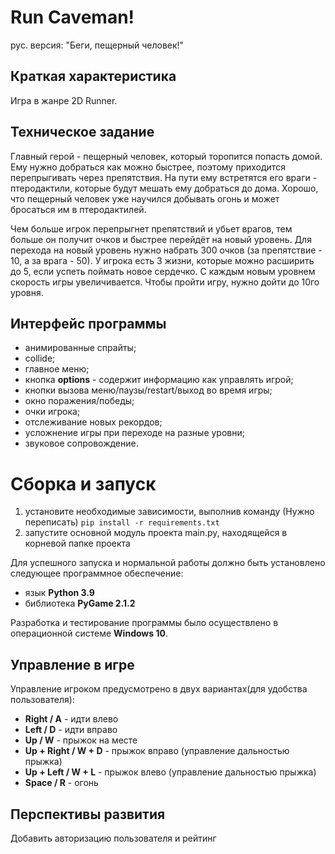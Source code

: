 # Run Caveman! 
рус. версия: "Беги, пещерный человек!"
## Краткая характеристика
Игра в жанре 2D Runner.

## Техническое задание
Главный герой - пещерный человек, который торопится попасть домой. Ему нужно добраться как можно быстрее, поэтому приходится перепрыгивать через препятствия. На пути ему встретятся его враги - птеродактили, которые будут мешать ему добраться до дома. Хорошо, что пещерный человек уже научился добывать огонь и может бросаться им в птеродактилей.

Чем больше игрок перепрыгнет препятствий и убьет врагов, тем больше он получит очков и быстрее перейдёт на новый уровень. Для перехода на новый уровень нужно набрать 300 очков (за препятствие - 10, а за врага - 50). У игрока есть 3 жизни, которые можно расширить до 5, если успеть поймать новое сердечко. С каждым новым уровнем скорость игры увеличивается. Чтобы пройти игру, нужно дойти до 10го уровня. 

## Интерфейс программы
- анимированные спрайты;
- collide;
- главное меню;
- кнопка **options** - содержит информацию как управлять игрой;
- кнопки вызова меню/паузы/restart/выход во время игры;
- окно поражения/победы;
- очки игрока;
- отслеживание новых рекордов;
- усложнение игры при переходе на разные уровни;
- звуковое сопровождение.

# Сборка и запуск
1) установите необходимые зависимости, выполнив команду (Нужно переписать)
    `pip install -r requirements.txt`
2) запустите основной модуль проекта main.py, находящейся в корневой папке проекта

Для успешного запуска и нормальной работы должно быть установлено следующее программное обеспечение:

-   язык  **Python 3.9**
-   библиотека  **PyGame 2.1.2** 
  
  Разработка и тестирование программы было осуществлено в операционной системе **Windows 10**.

## Управление в игре
Управление игроком предусмотрено в двух вариантах(для удобства пользователя):
- **Right / A** - идти влево
- **Left / D** - идти вправо 
- **Up / W** - прыжок на месте
- **Up + Right / W + D** - прыжок вправо (управление дальностью прыжка)
- **Up + Left / W + L** - прыжок влево (управление дальностью прыжка)
- **Space / R** - огонь 

## Перспективы развития
Добавить авторизацию пользователя и рейтинг